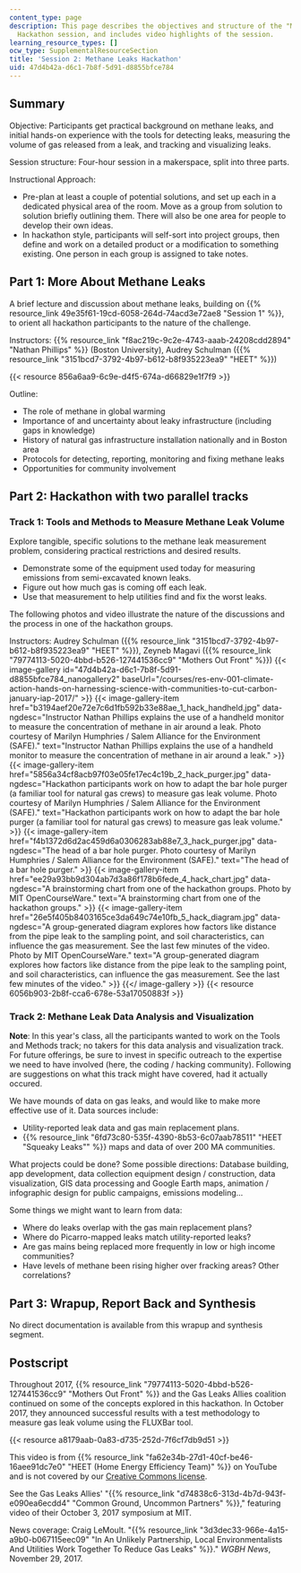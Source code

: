 ```yaml
---
content_type: page
description: This page describes the objectives and structure of the "Methane Leaks
  Hackathon session, and includes video highlights of the session.
learning_resource_types: []
ocw_type: SupplementalResourceSection
title: 'Session 2: Methane Leaks Hackathon'
uid: 47d4b42a-d6c1-7b8f-5d91-d8855bfce784
---
```


Summary
-------

Objective: Participants get practical background on methane leaks, and initial hands-on experience with the tools for detecting leaks, measuring the volume of gas released from a leak, and tracking and visualizing leaks.

Session structure: Four-hour session in a makerspace, split into three parts.

Instructional Approach:

*   Pre-plan at least a couple of potential solutions, and set up each in a dedicated physical area of the room. Move as a group from solution to solution briefly outlining them. There will also be one area for people to develop their own ideas.
*   In hackathon style, participants will self-sort into project groups, then define and work on a detailed product or a modification to something existing. One person in each group is assigned to take notes.

Part 1: More About Methane Leaks
--------------------------------

A brief lecture and discussion about methane leaks, building on {{% resource_link 49e35f61-19cd-6058-264d-74acd3e72ae8 "Session 1" %}}, to orient all hackathon participants to the nature of the challenge. 

Instructors: {{% resource_link "f8ac219c-9c2e-4743-aaab-24208cdd2894" "Nathan Phillips" %}} (Boston University), Audrey Schulman ({{% resource_link "3151bcd7-3792-4b97-b612-b8f935223ea9" "HEET" %}})

{{< resource 856a6aa9-6c9e-d4f5-674a-d66829e1f7f9 >}}

Outline:

*   The role of methane in global warming
*   Importance of and uncertainty about leaky infrastructure (including gaps in knowledge)
*   History of natural gas infrastructure installation nationally and in Boston area
*   Protocols for detecting, reporting, monitoring and fixing methane leaks
*   Opportunities for community involvement

Part 2: Hackathon with two parallel tracks
------------------------------------------

### Track 1: Tools and Methods to Measure Methane Leak Volume

Explore tangible, specific solutions to the methane leak measurement problem, considering practical restrictions and desired results.

*   Demonstrate some of the equipment used today for measuring emissions from semi-excavated known leaks.
*   Figure out how much gas is coming off each leak.
*   Use that measurement to help utilities find and fix the worst leaks.

The following photos and video illustrate the nature of the discussions and the process in one of the hackathon groups.

Instructors: Audrey Schulman ({{% resource_link "3151bcd7-3792-4b97-b612-b8f935223ea9" "HEET" %}}), Zeyneb Magavi ({{% resource_link "79774113-5020-4bbd-b526-127441536cc9" "Mothers Out Front" %}})
{{< image-gallery id="47d4b42a-d6c1-7b8f-5d91-d8855bfce784_nanogallery2" baseUrl="/courses/res-env-001-climate-action-hands-on-harnessing-science-with-communities-to-cut-carbon-january-iap-2017/" >}}
{{< image-gallery-item href="b3194aef20e72e7c6d1fb592b33e88ae_1_hack_handheld.jpg" data-ngdesc="Instructor Nathan Phillips explains the use of a handheld monitor to measure the concentration of methane in air around a leak. Photo courtesy of Marilyn Humphries / Salem Alliance for the Environment (SAFE)." text="Instructor Nathan Phillips explains the use of a handheld monitor to measure the concentration of methane in air around a leak." >}}
{{< image-gallery-item href="5856a34cf8acb97f03e05fe17ec4c19b_2_hack_purger.jpg" data-ngdesc="Hackathon participants work on how to adapt the bar hole purger (a familiar tool for natural gas crews) to measure gas leak volume. Photo courtesy of Marilyn Humphries / Salem Alliance for the Environment (SAFE)." text="Hackathon participants work on how to adapt the bar hole purger (a familiar tool for natural gas crews) to measure gas leak volume." >}}
{{< image-gallery-item href="f4b1372d6d2ac459d6a0306283ab88e7_3_hack_purger.jpg" data-ngdesc="The head of a bar hole purger. Photo courtesy of Marilyn Humphries / Salem Alliance for the Environment (SAFE)." text="The head of a bar hole purger." >}}
{{< image-gallery-item href="ee29a93bb9d304ab7d3a86f178b6fede_4_hack_chart.jpg" data-ngdesc="A brainstorming chart from one of the hackathon groups. Photo by MIT OpenCourseWare." text="A brainstorming chart from one of the hackathon groups." >}}
{{< image-gallery-item href="26e5f405b8403165ce3da649c74e10fb_5_hack_diagram.jpg" data-ngdesc="A group-generated diagram explores how factors like distance from the pipe leak to the sampling point, and soil characteristics, can influence the gas measurement. See the last few minutes of the video. Photo by MIT OpenCourseWare." text="A group-generated diagram explores how factors like distance from the pipe leak to the sampling point, and soil characteristics, can influence the gas measurement. See the last few minutes of the video." >}}
{{</ image-gallery >}}
{{< resource 6056b903-2b8f-cca6-678e-53a17050883f >}}

### Track 2: Methane Leak Data Analysis and Visualization

**Note**: In this year's class, all the participants wanted to work on the Tools and Methods track; no takers for this data analysis and visualization track. For future offerings, be sure to invest in specific outreach to the expertise we need to have involved (here, the coding / hacking community). Following are suggestions on what this track might have covered, had it actually occured.

We have mounds of data on gas leaks, and would like to make more effective use of it. Data sources include:

*   Utility-reported leak data and gas main replacement plans.
*   {{% resource_link "6fd73c80-535f-4390-8b53-6c07aab78511" "HEET \"Squeaky Leaks\"" %}} maps and data of over 200 MA communities.

What projects could be done? Some possible directions: Database building, app development, data collection equipment design / construction, data visualization, GIS data processing and Google Earth maps, animation / infographic design for public campaigns, emissions modeling...

Some things we might want to learn from data:

*   Where do leaks overlap with the gas main replacement plans?
*   Where do Picarro-mapped leaks match utility-reported leaks?
*   Are gas mains being replaced more frequently in low or high income communities?
*   Have levels of methane been rising higher over fracking areas? Other correlations?

Part 3: Wrapup, Report Back and Synthesis
-----------------------------------------

No direct documentation is available from this wrapup and synthesis segment.

Postscript
----------

Throughout 2017, {{% resource_link "79774113-5020-4bbd-b526-127441536cc9" "Mothers Out Front" %}} and the Gas Leaks Allies coalition continued on some of the concepts explored in this hackathon. In October 2017, they announced successful results with a test methodology to measure gas leak volume using the FLUXBar tool.

{{< resource a8179aab-0a83-d735-252d-7f6cf7db9d51 >}}

This video is from {{% resource_link "fa62e34b-27d1-40cf-be46-16aee91dc7e0" "HEET (Home Energy Efficiency Team)" %}} on YouTube and is not covered by our [Creative Commons license](/terms/#cc).

See the Gas Leaks Allies' "{{% resource_link "d74838c6-313d-4b7d-943f-e090ea6ecdd4" "Common Ground, Uncommon Partners" %}}," featuring video of their October 3, 2017 symposium at MIT.

News coverage: Craig LeMoult. "{{% resource_link "3d3dec33-966e-4a15-a9b0-b067115eec09" "In An Unlikely Partnership, Local Environmentalists And Utilities Work Together To Reduce Gas Leaks" %}}." _WGBH News_, November 29, 2017.
